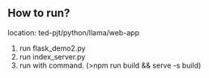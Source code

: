 ## How to run?
location: ted-pjt/python/llama/web-app

1. run flask_demo2.py
2. run index_server.py
3. run with command. (>npm run build && serve -s build)
